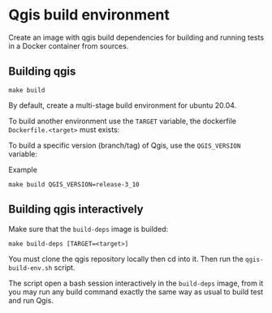 # Qgis build environment

Create an image with qgis build dependencies for building and running tests in
a Docker container from sources.

## Building qgis

```
make build 
```

By default, create a multi-stage build environment for ubuntu 20.04.

To build another environment use the `TARGET` variable, the dockerfile `Dockerfile.<target>` must exists:

To build a specific version (branch/tag) of Qgis, use the `QGIS_VERSION` variable:

Example
```
make build QGIS_VERSION=release-3_10
```

## Building qgis interactively

Make sure that the `build-deps` image is builded:

```
make build-deps [TARGET=<target>]
```

You must clone the qgis repository locally then cd into it. Then run the `qgis-build-env.sh` script.

The script open a bash session interactively in the `build-deps` image, from it you may run any build command exactly
the same way as usual to build test and run Qgis.






